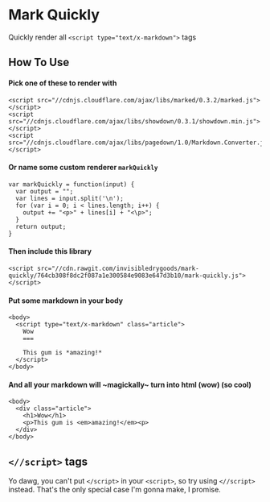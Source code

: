 Mark Quickly
============

Quickly render all `<script type="text/x-markdown">` tags

How To Use
----------

#### Pick one of these to render with

    <script src="//cdnjs.cloudflare.com/ajax/libs/marked/0.3.2/marked.js"></script>
    <script src="//cdnjs.cloudflare.com/ajax/libs/showdown/0.3.1/showdown.min.js"></script>
    <script src="//cdnjs.cloudflare.com/ajax/libs/pagedown/1.0/Markdown.Converter.js"></script>

#### Or name some custom renderer `markQuickly`

    var markQuickly = function(input) {
      var output = "";
      var lines = input.split('\n');
      for (var i = 0; i < lines.length; i++) {
        output += "<p>" + lines[i] + "<\p>";
      }
      return output;
    }

#### Then include this library

    <script src="//cdn.rawgit.com/invisibledrygoods/mark-quickly/764cb308f8dc2f087a1e300584e9083e647d3b10/mark-quickly.js"></script>

#### Put some markdown in your body

    <body>
      <script type="text/x-markdown" class="article">
        Wow
        ===

        This gum is *amazing!*
      </script>
    </body>

#### And all your markdown will ~magickally~ turn into html (wow) (so cool)

    <body>
      <div class="article">
        <h1>Wow</h1>
        <p>This gum is <em>amazing!</em><p>
      </div>
    </body>

`<//script>` tags
-----------------
  
Yo dawg, you can't put `</script>` in your `<script>`, so try using
`<//script>` instead. That's the only special case I'm gonna make, I promise.
